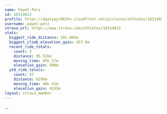 ```yaml
---
name: Paweł Perz
id: 18314823
profile: https://dgalywyr863hv.cloudfront.net/pictures/athletes/18314823/5244308/1/large.jpg
username: pawel-perz
strava_url: https://www.strava.com/athletes/18314823
stats:
  biggest_ride_distance: 101.06km
  biggest_climb_elevation_gain: 457.6m
  recent_ride_totals:
    count: 3
    distance: 95.52km
    moving_time: 05h 27m
    elevation_gain: 590m
  ytd_ride_totals:
    count: 47
    distance: 829km
    moving_time: 46h 41m
    elevation_gain: 4195m
layout: strava_member
--- 
```

...
